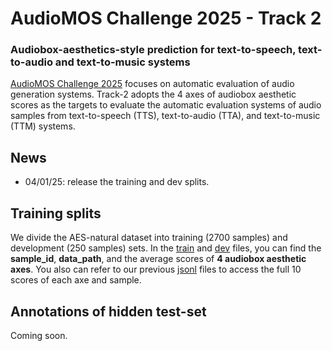 # AudioMOS Challenge 2025 - Track 2
### Audiobox-aesthetics-style prediction for text-to-speech, text-to-audio and text-to-music systems

[AudioMOS Challenge 2025](https://sites.google.com/view/voicemos-challenge/audiomos-challenge-2025) focuses on automatic evaluation of audio generation systems. Track-2 adopts the 4 axes of audiobox aesthetic scores as the targets to evaluate the automatic evaluation systems of audio samples from text-to-speech (TTS), text-to-audio (TTA), and text-to-music (TTM) systems. 

## News
- 04/01/25: release the training and dev splits.

## Training splits
We divide the AES-natural dataset into training (2700 samples) and development (250 samples) sets.
In the [train](https://github.com/facebookresearch/audiobox-aesthetics/blob/main/audiomos2025_track2/audiomos2025-track2-train_list.csv) and [dev](https://github.com/facebookresearch/audiobox-aesthetics/blob/main/audiomos2025_track2/audiomos2025-track2-dev_list.csv) files, you can find the **sample_id**, **data_path**, and the average scores of **4 audiobox aesthetic axes**. You also can refer to our previous [jsonl](https://github.com/facebookresearch/audiobox-aesthetics/tree/main/evaluation_data) files to access the full 10 scores of each axe and sample. 

## Annotations of hidden test-set
Coming soon.
